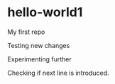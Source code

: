 # hello-world1
My first repo

Testing new changes 

Experimenting further

Checking if next line is introduced.
